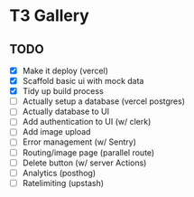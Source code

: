 # T3 Gallery

## TODO

- [x] Make it deploy (vercel)
- [x] Scaffold basic ui with mock data
- [x] Tidy up build process
- [ ] Actually setup a database (vercel postgres)
- [ ] Actually database to UI
- [ ] Add authentication to UI (w/ clerk)
- [ ] Add image upload
- [ ] Error management (w/ Sentry)
- [ ] Routing/image page (parallel route)
- [ ] Delete button (w/ server Actions)
- [ ] Analytics (posthog)
- [ ] Ratelimiting (upstash)
